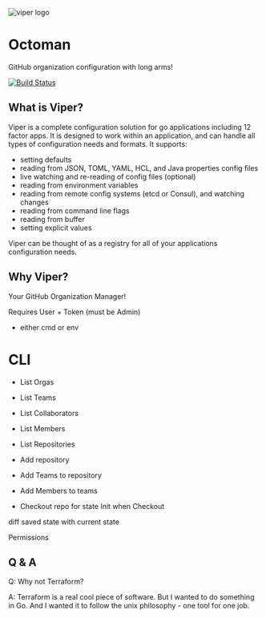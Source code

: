 ![viper logo](https://cloud.githubusercontent.com/assets/173412/10886745/998df88a-8151-11e5-9448-4736db51020d.png)
# Octoman

GitHub organization configuration with long arms!

[![Build Status](https://travis-ci.org/hawky-4s-/octoman.svg)](https://travis-ci.org/hawky-4s-/octoman)


## What is Viper?

Viper is a complete configuration solution for go applications including 12 factor apps. It is designed
to work within an application, and can handle all types of configuration needs
and formats. It supports:

* setting defaults
* reading from JSON, TOML, YAML, HCL, and Java properties config files
* live watching and re-reading of config files (optional)
* reading from environment variables
* reading from remote config systems (etcd or Consul), and watching changes
* reading from command line flags
* reading from buffer
* setting explicit values

Viper can be thought of as a registry for all of your applications
configuration needs.

## Why Viper?

Your GitHub Organization Manager!

Requires User + Token (must be Admin)
- either cmd or env

# CLI

- List Orgas
- List Teams
- List Collaborators
- List Members
- List Repositories

- Add repository
- Add Teams to repository
- Add Members to teams

- Checkout repo for state
Init when Checkout

diff saved state with current state

Permissions

## Q & A

Q: Why not Terraform?

A: Terraform is a real cool piece of software. But I wanted to do something in Go.
And I wanted it to follow the unix philosophy - one tool for one job.

